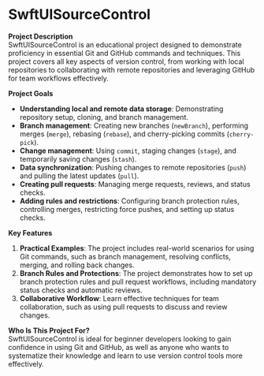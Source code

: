 # SwftUISourceControl  

**Project Description**  
SwftUISourceControl is an educational project designed to demonstrate proficiency in essential Git and GitHub commands and techniques. This project covers all key aspects of version control, from working with local repositories to collaborating with remote repositories and leveraging GitHub for team workflows effectively.  

**Project Goals**  
- **Understanding local and remote data storage**: Demonstrating repository setup, cloning, and branch management.  
- **Branch management**: Creating new branches (`newBranch`), performing merges (`merge`), rebasing (`rebase`), and cherry-picking commits (`cherry-pick`).  
- **Change management**: Using `commit`, staging changes (`stage`), and temporarily saving changes (`stash`).  
- **Data synchronization**: Pushing changes to remote repositories (`push`) and pulling the latest updates (`pull`).  
- **Creating pull requests**: Managing merge requests, reviews, and status checks.  
- **Adding rules and restrictions**: Configuring branch protection rules, controlling merges, restricting force pushes, and setting up status checks.  

**Key Features**  
1. **Practical Examples**: The project includes real-world scenarios for using Git commands, such as branch management, resolving conflicts, merging, and rolling back changes.  
2. **Branch Rules and Protections**: The project demonstrates how to set up branch protection rules and pull request workflows, including mandatory status checks and automatic reviews.  
3. **Collaborative Workflow**: Learn effective techniques for team collaboration, such as using pull requests to discuss and review changes.  

**Who Is This Project For?**  
SwftUISourceControl is ideal for beginner developers looking to gain confidence in using Git and GitHub, as well as anyone who wants to systematize their knowledge and learn to use version control tools more effectively.  
